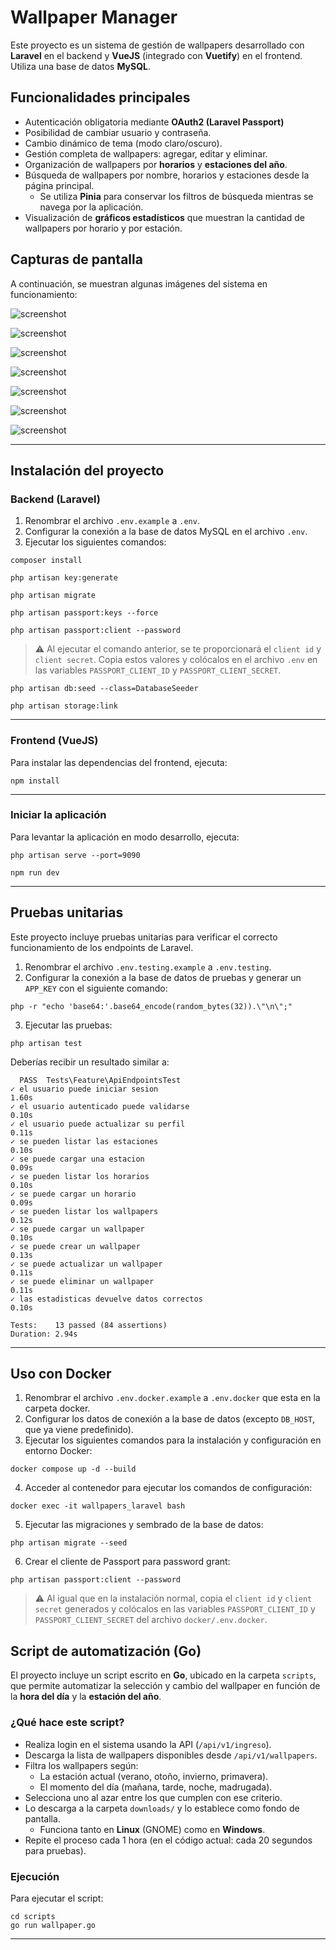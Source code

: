 # Wallpaper Manager

Este proyecto es un sistema de gestión de wallpapers desarrollado con **Laravel** en el backend y **VueJS** (integrado con **Vuetify**) en el frontend. Utiliza una base de datos **MySQL**.

## Funcionalidades principales

- Autenticación obligatoria mediante **OAuth2 (Laravel Passport)**
- Posibilidad de cambiar usuario y contraseña.
- Cambio dinámico de tema (modo claro/oscuro).
- Gestión completa de wallpapers: agregar, editar y eliminar.
- Organización de wallpapers por **horarios** y **estaciones del año**.
- Búsqueda de wallpapers por nombre, horarios y estaciones desde la página principal.
  - Se utiliza **Pinia** para conservar los filtros de búsqueda mientras se navega por la aplicación.
- Visualización de **gráficos estadísticos** que muestran la cantidad de wallpapers por horario y por estación.

## Capturas de pantalla

A continuación, se muestran algunas imágenes del sistema en funcionamiento:

![screenshot](https://blogger.googleusercontent.com/img/b/R29vZ2xl/AVvXsEg2fH9z7PtMpR8CT1X8_C27UvmyxGjSxSERUJklo39AVcaZc3aoktWzePREsw05ON3UMMuY2qywNt6pZVGLJcyztEKTMCRsdxe3vRXvb48hmvFf_WP-1DmpVNtbI8Dz4sqvvqZy3IpDAnaPSaPJYdycZ-4bJxmroJhZAljfXzOUN8H3uSNza8t4mmSMR7M/s1917/1.png)

![screenshot](https://blogger.googleusercontent.com/img/b/R29vZ2xl/AVvXsEieTL6Or8biyT1iAJayYtUViZR1hXcuumkkE1hK-Qtg1x5THNLACTaqW_wGhOzXYf3W1Qtn4dXXP3IQPQ0EAGTVESutSJZEhwkLPWsXg6P0sD3Zm4gpqESR75_1AkxaHL4O8Adn_yEMjPlpJdXiXCWEpkcbd6Z1eKoFnKdhZy3Xu3IuyGUrHe6lT-43z3Q/s1914/2.png)

![screenshot](https://blogger.googleusercontent.com/img/b/R29vZ2xl/AVvXsEgHqt7xv8WwLlWJHOsfOSAMzDlzBtotKn0nR15pS4pWjElT3mAdJXKjH6dVIzgXDMyPDGXy1q9EvhP8T4tYsqik7V9Z-u2TsswzJKXxpgVvHPj4G9nXaz0o7qHo_l1KSPZv_sKLmOgDm2lhyphenhyphen8lduu2NJjAW7sMlf9H9IwngN3Po3sSKWsAOkb3swhX2BBs/s1919/3.png)

![screenshot](https://blogger.googleusercontent.com/img/b/R29vZ2xl/AVvXsEhtFpsrDDOPY3DpjxCZRClppd5aqiKZmTy4LBAYjd1R6pzn3hwAFaPfPIsnka7FgEANZUSKTUfphE1qD8hndv_jftU6g3I47OR6F1W_OeB9Vc9Y_t2v1e-49MEdcMaWKVmlzn7X1xuUngDPcn5OHcFaCjmgG_817C2i-f35FCcdzz0rMze_ZmKukm9izNI/s1919/4.png)

![screenshot](https://blogger.googleusercontent.com/img/b/R29vZ2xl/AVvXsEiZTH0f5-i9f6v8QKyl7q2gAX0ww7YshDfF1320dKG0ctZgnWzi3YZOVu6PY0J1dyUkKb90BT4gtOTtUofDbkFANvaX0U7MqVo80RU8Ixsmks8_YBL4e0Sk-okHfLezB7jgFt6D2o-NSxQBdR-2TCww2VgdihGQRNnp3KuZtTJQejqXyf8nzi_qu6q-Uac/s1919/5.png)

![screenshot](https://blogger.googleusercontent.com/img/b/R29vZ2xl/AVvXsEgUALNdYz7Awz-ihO0S2dZcYBBFTeHsXmGm0HGDxA9bJy1PQ0Le00bDtLENemUHc68IRG4Uhss09qRCpHkD1DA4k5odeD6cuvKDaadtgD1Syi1VPfYjUGFOCsZ2pjBFJ1KFmB6RVKvOpIWcCRY4eUC5_bb_AZ6nmhx1MC4n65tpKHXKoNrOAzzV2zBQq-Y/s1919/6.png)

![screenshot](https://blogger.googleusercontent.com/img/b/R29vZ2xl/AVvXsEjiMnpp9XnBYQqlxRZR9oiCQ0KkNc4qjUahjcNFYgV9-9Gy6FHFJzUEd2c0CCqMvZije8uMNJC_H1om4Or1h49zbS3gFwKachyphenhyphenMuQlQ3XdyM5VF-FD83STnYVn0m-_Epx4SBaWyOg92FtiXdEXhaX8w_16KdOZJCgqX1cpsmGl2FYhF4C1al-ABNI8bwH0/s1919/7.png)

---

## Instalación del proyecto

### Backend (Laravel)

1. Renombrar el archivo `.env.example` a `.env`.
2. Configurar la conexión a la base de datos MySQL en el archivo `.env`.
3. Ejecutar los siguientes comandos:

```
composer install
```

```
php artisan key:generate
```

```
php artisan migrate
```

```
php artisan passport:keys --force
```

```
php artisan passport:client --password
```

> ⚠️ Al ejecutar el comando anterior, se te proporcionará el `client id` y `client secret`. Copia estos valores y colócalos en el archivo `.env` en las variables `PASSPORT_CLIENT_ID` y `PASSPORT_CLIENT_SECRET`.

```
php artisan db:seed --class=DatabaseSeeder
```

```
php artisan storage:link
```

---

### Frontend (VueJS)

Para instalar las dependencias del frontend, ejecuta:

```
npm install
```

---

### Iniciar la aplicación

Para levantar la aplicación en modo desarrollo, ejecuta:

```
php artisan serve --port=9090
```

```
npm run dev
```

---

## Pruebas unitarias

Este proyecto incluye pruebas unitarias para verificar el correcto funcionamiento de los endpoints de Laravel.

1. Renombrar el archivo `.env.testing.example` a `.env.testing`.
2. Configurar la conexión a la base de datos de pruebas y generar un `APP_KEY` con el siguiente comando:

```
php -r "echo 'base64:'.base64_encode(random_bytes(32)).\"\n\";"
```

3. Ejecutar las pruebas:

```
php artisan test
```

Deberías recibir un resultado similar a:

```
  PASS  Tests\Feature\ApiEndpointsTest
✓ el usuario puede iniciar sesion                                                                                                              1.60s  
✓ el usuario autenticado puede validarse                                                                                                       0.10s  
✓ el usuario puede actualizar su perfil                                                                                                        0.11s  
✓ se pueden listar las estaciones                                                                                                              0.10s  
✓ se puede cargar una estacion                                                                                                                 0.09s  
✓ se pueden listar los horarios                                                                                                                0.10s  
✓ se puede cargar un horario                                                                                                                   0.09s  
✓ se pueden listar los wallpapers                                                                                                              0.12s  
✓ se puede cargar un wallpaper                                                                                                                 0.10s  
✓ se puede crear un wallpaper                                                                                                                  0.13s  
✓ se puede actualizar un wallpaper                                                                                                             0.11s  
✓ se puede eliminar un wallpaper                                                                                                               0.11s  
✓ las estadisticas devuelve datos correctos                                                                                                        0.10s  

Tests:    13 passed (84 assertions)
Duration: 2.94s
```

---

## Uso con Docker

1. Renombrar el archivo `.env.docker.example` a `.env.docker` que esta en la carpeta docker.
2. Configurar los datos de conexión a la base de datos (excepto `DB_HOST`, que ya viene predefinido).
3. Ejecutar los siguientes comandos para la instalación y configuración en entorno Docker:

```
docker compose up -d --build
```

4. Acceder al contenedor para ejecutar los comandos de configuración:

```
docker exec -it wallpapers_laravel bash
```

5. Ejecutar las migraciones y sembrado de la base de datos:

```
php artisan migrate --seed
```

6. Crear el cliente de Passport para password grant:

```
php artisan passport:client --password
```

> ⚠️ Al igual que en la instalación normal, copia el `client id` y `client secret` generados y colócalos en las variables `PASSPORT_CLIENT_ID` y `PASSPORT_CLIENT_SECRET` del archivo `docker/.env.docker`.

## Script de automatización (Go)

El proyecto incluye un script escrito en **Go**, ubicado en la carpeta `scripts`, que permite automatizar la selección y cambio del wallpaper en función de la **hora del día** y la **estación del año**.

### ¿Qué hace este script?

- Realiza login en el sistema usando la API (`/api/v1/ingreso`).
- Descarga la lista de wallpapers disponibles desde `/api/v1/wallpapers`.
- Filtra los wallpapers según:
  - La estación actual (verano, otoño, invierno, primavera).
  - El momento del día (mañana, tarde, noche, madrugada).
- Selecciona uno al azar entre los que cumplen con ese criterio.
- Lo descarga a la carpeta `downloads/` y lo establece como fondo de pantalla.
  - Funciona tanto en **Linux** (GNOME) como en **Windows**.
- Repite el proceso cada 1 hora (en el código actual: cada 20 segundos para pruebas).

### Ejecución

Para ejecutar el script:

```
cd scripts
go run wallpaper.go
```

---
